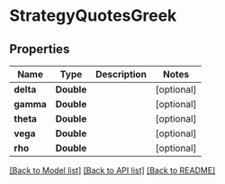 # StrategyQuotesGreek

## Properties
Name | Type | Description | Notes
------------ | ------------- | ------------- | -------------
**delta** | **Double** |  | [optional] 
**gamma** | **Double** |  | [optional] 
**theta** | **Double** |  | [optional] 
**vega** | **Double** |  | [optional] 
**rho** | **Double** |  | [optional] 

[[Back to Model list]](../README.md#models) [[Back to API list]](../README.md#api-endpoints) [[Back to README]](../README.md)


